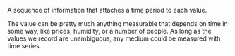 A sequence of information that attaches a time period to each value.

The value can be pretty much anything measurable that depends on time in some way, like prices, humidity, or a number of people. As long as the values we record are unambiguous, any medium could be measured with time series.